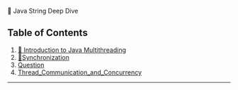 📘 Java String Deep Dive

## Table of Contents

1. [📘 Introduction to Java Multithreading](https://github.com/Rajeev-singh-git/Java_Interview_Question/blob/main/Readme/Multi-threading/concept/01_Multi_Threading.md)
2. [📘Synchronization](https://github.com/Rajeev-singh-git/Java_Interview_Question/blob/main/Readme/Multi-threading/concept/02_Synchronization.md)
3. [Question](https://github.com/Rajeev-singh-git/Java_Interview_Question/blob/main/Readme/Multi-threading/concept/03_Questions_1.md)
4. [Thread_Communication_and_Concurrency](https://github.com/Rajeev-singh-git/Java_Interview_Question/blob/main/Readme/Multi-threading/concept/04_Thread_Communication_and_Concurrency.md)

---


